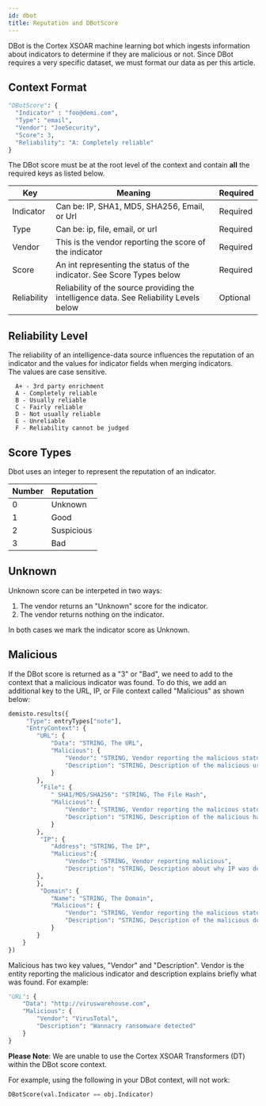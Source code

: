 ```yaml
---
id: dbot
title: Reputation and DBotScore
---
```


DBot is the Cortex XSOAR machine learning bot which ingests information about indicators to determine if they are malicious or not. Since DBot requires a very specific dataset, we must format our data as per this article.

## Context Format
```python
"DBotScore": {
  "Indicator" : "foo@demi.com",
  "Type": "email",
  "Vendor": "JoeSecurity",
  "Score": 3,
  "Reliability": "A: Completely reliable"
} 
```

The DBot score must be at the root level of the context and contain **all** the required keys as listed below.

| Key | Meaning | Required
| --- | --- | --- |
| Indicator | Can be: IP, SHA1, MD5, SHA256, Email, or Url | Required |
| Type | Can be: ip, file, email, or url | Required |
| Vendor | This is the vendor reporting the score of the indicator| Required |
| Score | An int representing the status of the indicator. See Score Types below| Required |
| Reliability | Reliability of the source providing the intelligence data. See Reliability Levels below| Optional |


## Reliability Level
The reliability of an intelligence-data source influences the reputation of an indicator and the values for
indicator fields when merging indicators.  
The values are case sensitive.

``` 
  A+ - 3rd party enrichment  
  A - Completely reliable 
  B - Usually reliable  
  C - Fairly reliable  
  D - Not usually reliable  
  E - Unreliable  
  F - Reliability cannot be judged  
 ```

## Score Types
Dbot uses an integer to represent the reputation of an indicator.

| Number | Reputation |
| --- | --- |
| 0 | Unknown |
| 1 | Good |
| 2 | Suspicious |
| 3 | Bad |

## Unknown
Unknown score can be interpeted in two ways: 

1. The vendor returns an "Unknown" score for the indicator.
2. The vendor returns nothing on the indicator.

In both cases we mark the indicator score as Unknown.

## Malicious
If the DBot score is returned as a "3" or "Bad", we need to add to the context that a malicious indicator was found. To do this, we add an additional key to the URL, IP, or File context called "Malicious" as shown below:

```python
demisto.results({
     "Type": entryTypes["note"],
     "EntryContext": {
        "URL": {
            "Data": "STRING, The URL",
            "Malicious": {
                "Vendor": "STRING, Vendor reporting the malicious status",
                "Description": "STRING, Description of the malicious url"
            }
        },
         "File": {
            " SHA1/MD5/SHA256": "STRING, The File Hash",
            "Malicious": {
                "Vendor": "STRING, Vendor reporting the malicious status",
                "Description": "STRING, Description of the malicious hash"
            }
        },
         "IP": {
            "Address": "STRING, The IP",
            "Malicious":{
                "Vendor": "STRING, Vendor reporting malicious",
                "Description": "STRING, Description about why IP was determined malicious"
        },
        },
         "Domain": {
            "Name": "STRING, The Domain",
            "Malicious": {
                "Vendor": "STRING, Vendor reporting the malicious status",
                "Description": "STRING, Description of the malicious domain"
            }
        }
    }
})
```

Malicious has two key values, "Vendor" and "Description". Vendor is the entity reporting the malicious indicator and description explains briefly what was found. For example:


```python
"URL": {
    "Data": "http://viruswarehouse.com",
    "Malicious": {
        "Vendor": "VirusTotal",
        "Description": "Wannacry ransomware detected"
    }
}
```

**Please Note**: We are unable to use the Cortex XSOAR Transformers (DT) within the DBot score context. 

For example, using the following in your DBot context, will not work:

```python
DBotScore(val.Indicator == obj.Indicator)
```
